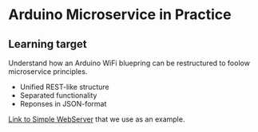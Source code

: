 # Arduino Microservice in Practice

## Learning target

Understand how an Arduino WiFi bluepring can be restructured to foolow microservice principles.

* Unified REST-like structure
* Separated functionality
* Reponses in JSON-format

[Link to Simple WebServer](https://docs.arduino.cc/tutorials/uno-r4-wifi/wifi-examples/#simple-webserver)  that we use as an example.
